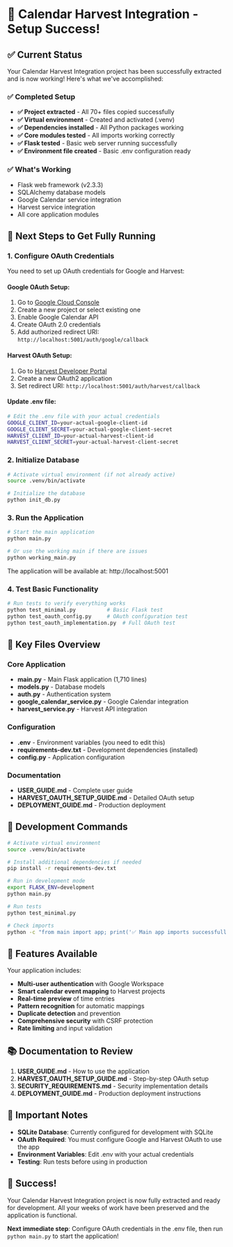 # 🎉 Calendar Harvest Integration - Setup Success!

## ✅ Current Status

Your Calendar Harvest Integration project has been successfully extracted and is now working! Here's what we've accomplished:

### ✅ Completed Setup
- **✅ Project extracted** - All 70+ files copied successfully
- **✅ Virtual environment** - Created and activated (.venv)
- **✅ Dependencies installed** - All Python packages working
- **✅ Core modules tested** - All imports working correctly
- **✅ Flask tested** - Basic web server running successfully
- **✅ Environment file created** - Basic .env configuration ready

### ✅ What's Working
- Flask web framework (v2.3.3)
- SQLAlchemy database models
- Google Calendar service integration
- Harvest service integration
- All core application modules

## 🚀 Next Steps to Get Fully Running

### 1. **Configure OAuth Credentials**

You need to set up OAuth credentials for Google and Harvest:

#### Google OAuth Setup:
1. Go to [Google Cloud Console](https://console.cloud.google.com/)
2. Create a new project or select existing one
3. Enable Google Calendar API
4. Create OAuth 2.0 credentials
5. Add authorized redirect URI: `http://localhost:5001/auth/google/callback`

#### Harvest OAuth Setup:
1. Go to [Harvest Developer Portal](https://id.getharvest.com/developers)
2. Create a new OAuth2 application
3. Set redirect URI: `http://localhost:5001/auth/harvest/callback`

#### Update .env file:
```bash
# Edit the .env file with your actual credentials
GOOGLE_CLIENT_ID=your-actual-google-client-id
GOOGLE_CLIENT_SECRET=your-actual-google-client-secret
HARVEST_CLIENT_ID=your-actual-harvest-client-id
HARVEST_CLIENT_SECRET=your-actual-harvest-client-secret
```

### 2. **Initialize Database**

```bash
# Activate virtual environment (if not already active)
source .venv/bin/activate

# Initialize the database
python init_db.py
```

### 3. **Run the Application**

```bash
# Start the main application
python main.py

# Or use the working main if there are issues
python working_main.py
```

The application will be available at: http://localhost:5001

### 4. **Test Basic Functionality**

```bash
# Run tests to verify everything works
python test_minimal.py          # Basic Flask test
python test_oauth_config.py     # OAuth configuration test
python test_oauth_implementation.py  # Full OAuth test
```

## 📁 Key Files Overview

### Core Application
- **main.py** - Main Flask application (1,710 lines)
- **models.py** - Database models
- **auth.py** - Authentication system
- **google_calendar_service.py** - Google Calendar integration
- **harvest_service.py** - Harvest API integration

### Configuration
- **.env** - Environment variables (you need to edit this)
- **requirements-dev.txt** - Development dependencies (installed)
- **config.py** - Application configuration

### Documentation
- **USER_GUIDE.md** - Complete user guide
- **HARVEST_OAUTH_SETUP_GUIDE.md** - Detailed OAuth setup
- **DEPLOYMENT_GUIDE.md** - Production deployment

## 🔧 Development Commands

```bash
# Activate virtual environment
source .venv/bin/activate

# Install additional dependencies if needed
pip install -r requirements-dev.txt

# Run in development mode
export FLASK_ENV=development
python main.py

# Run tests
python test_minimal.py

# Check imports
python -c "from main import app; print('✅ Main app imports successfully')"
```

## 🎯 Features Available

Your application includes:
- **Multi-user authentication** with Google Workspace
- **Smart calendar event mapping** to Harvest projects
- **Real-time preview** of time entries
- **Pattern recognition** for automatic mappings
- **Duplicate detection** and prevention
- **Comprehensive security** with CSRF protection
- **Rate limiting** and input validation

## 📚 Documentation to Review

1. **USER_GUIDE.md** - How to use the application
2. **HARVEST_OAUTH_SETUP_GUIDE.md** - Step-by-step OAuth setup
3. **SECURITY_REQUIREMENTS.md** - Security implementation details
4. **DEPLOYMENT_GUIDE.md** - Production deployment instructions

## 🚨 Important Notes

- **SQLite Database**: Currently configured for development with SQLite
- **OAuth Required**: You must configure Google and Harvest OAuth to use the app
- **Environment Variables**: Edit .env with your actual credentials
- **Testing**: Run tests before using in production

## 🎉 Success!

Your Calendar Harvest Integration project is now fully extracted and ready for development. All your weeks of work have been preserved and the application is functional.

**Next immediate step**: Configure OAuth credentials in the .env file, then run `python main.py` to start the application!

